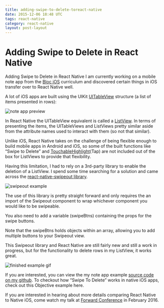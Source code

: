 ```yaml
---
title: adding-swipe-to-delete-toreact-native
date: 2015-12-06 18:48 UTC
tags: react-native
category: react-native
layout: post-layout
---
```

# Adding Swipe to Delete in React Native

Adding Swipe to Delete in React Native I am currently working on a mobile note app from the [Bloc iOS](https://www.bloc.io/ios-bootcamp) curriculum and  discovered certain things in iOS transfer over to React Native well.

A lot of iOS apps are built using the UIKit [UITableView](https://developer.apple.com/library/ios/documentation/UIKit/Reference/UITableView_Class/) structure (a list of items presented in rows):

![note app preview](http://i.imgur.com/8BzFCMTl.jpg)

In React Native the UITableView equivalent is called a [ListView](https://facebook.github.io/react-native/docs/listview.html). In terms of presenting the items, the UITableViews and ListViews pretty similar aside from the attribute names used to interact with them (so not that similar).

Unlike iOS, React Native takes on the challenge of being flexible enough to build mobile apps in Android and iOS, so some of the built functions like “Swipe to Delete” and [TouchableHighlight](https://facebook.github.io/react-native/docs/touchablehighlight.html)(Tap) are not included out of the box for ListViews to provide that flexibility.

<script src="https://gist.github.com/bdougie/8c9760ae1c2c792354e1.js"></script>

Having this limitation, I had to rely on a 3rd-party library to enable the deletion of a ListView. I spend some time searching for a solution and came across the [react-native-swipeout library](https://github.com/dancormier/react-native-swipeout). 

![swipeout example](http://i.imgur.com/j2GGAki.gif)

The use of this library is pretty straight forward and only requires the an import of the Swipeout component to wrap whichever component you would like to be swipeable.

You also need to add a variable (swipeBtns) containing the props for the swipe buttons.

<script src="https://gist.github.com/bdougie/1d22bf219044944f413a.js"></script>

Note that the swipeBtns holds objects within an array, allowing you to add multiple buttons to your Swipeout view. 

<script src="https://gist.github.com/bdougie/3194b635ebac34e2beef.js"></script>

This Swipeout library and React Native are still fairly new and still a work in progress, but for the functionality to delete rows in my ListView, it works great.

![finished example gif](http://i.imgur.com/jXIhYNk.gif)

If you are interested, you can view the my note app example [source code on my github](https://github.com/bdougie/BlackNotes). To checkout how “Swipe To Delete” works in native iOS apps, check out this Objective example here.

If you are interested in hearing about more details comparing React Native to Native iOS, come watch my talk at [Forward Conference](http://forwardjs.com/summit) in February 2016.
